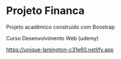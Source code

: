 # Projeto Financa
 Projeto acadêmico construido com Boostrap
 
 Curso Desenvolvimento Web (udemy)
 
 https://unique-lamington-c31e60.netlify.app
